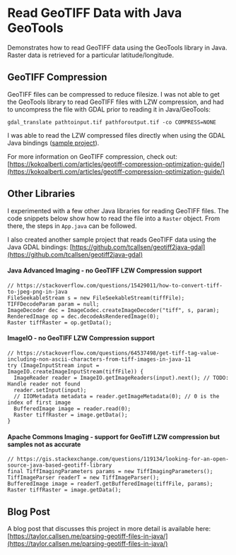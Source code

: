 # Read GeoTIFF Data with Java GeoTools

Demonstrates how to read GeoTIFF data using the GeoTools library in Java. Raster data is retrieved for a particular latitude/longitude.

## GeoTIFF Compression

GeoTIFF files can be compressed to reduce filesize. I was not able to get the GeoTools library to read GeoTIFF files with LZW compression, and had to uncompress the file with GDAL prior to reading it in Java/GeoTools:

```
gdal_translate pathtoinput.tif pathforoutput.tif -co COMPRESS=NONE
```

I was able to read the LZW compressed files directly when using the GDAL Java bindings ([sample project](https://github.com/tcallsen/geotiff2java-gdal)).

For more information on GeoTIFF compression, check out: [https://kokoalberti.com/articles/geotiff-compression-optimization-guide/](https://kokoalberti.com/articles/geotiff-compression-optimization-guide/)

## Other Libraries

I experimented with a few other Java libraries for reading GeoTIFF files. The code snippets below show how to read the file into a `Raster` object. From there, the steps in `App.java` can be followed.

I also created another sample project that reads GeoTIFF data using the Java GDAL bindings: [https://github.com/tcallsen/geotiff2java-gdal](https://github.com/tcallsen/geotiff2java-gdal)

#### Java Advanced Imaging - no GeoTIFF LZW Compression support

```
// https://stackoverflow.com/questions/15429011/how-to-convert-tiff-to-jpeg-png-in-java
FileSeekableStream s = new FileSeekableStream(tiffFile);
TIFFDecodeParam param = null;
ImageDecoder dec = ImageCodec.createImageDecoder("tiff", s, param);
RenderedImage op = dec.decodeAsRenderedImage(0);
Raster tiffRaster = op.getData();
```

#### ImageIO - no GeoTIFF LZW Compression support

```
// https://stackoverflow.com/questions/64537498/get-tiff-tag-value-including-non-ascii-characters-from-tiff-images-in-java-11
try (ImageInputStream input = ImageIO.createImageInputStream(tiffFile)) {
  ImageReader reader = ImageIO.getImageReaders(input).next(); // TODO: Handle reader not found
  reader.setInput(input);
  // IIOMetadata metadata = reader.getImageMetadata(0); // 0 is the index of first image
  BufferedImage image = reader.read(0);
  Raster tiffRaster = image.getData();
}
```

#### Apache Commons Imaging - support for GeoTiff LZW compression but samples not as accurate

```
// https://gis.stackexchange.com/questions/119134/looking-for-an-open-source-java-based-geotiff-library
final TiffImagingParameters params = new TiffImagingParameters();
TiffImageParser readerT = new TiffImageParser();
BufferedImage image = readerT.getBufferedImage(tiffFile, params);
Raster tiffRaster = image.getData();
```

## Blog Post

A blog post that discusses this project in more detail is available here: [https://taylor.callsen.me/parsing-geotiff-files-in-java/](https://taylor.callsen.me/parsing-geotiff-files-in-java/)